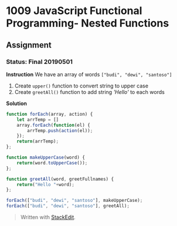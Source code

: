 # 1009 JavaScript Functional Programming- Nested Functions
## Assignment
### Status: Final 20190501

**Instruction**
We have an array of words
`["budi", "dewi", "santoso"]`

 1. Create `upper()` function to convert string to upper case
 2. Create `greetAll()` function to add string *'Hello'* to each words

**Solution**
```JavaScript
function forEach(array, action) {
	let arrTemp = []
	array.forEach(function(el) {
		arrTemp.push(action(el));
	});
	return(arrTemp);
};

function makeUpperCase(word) {
	return(word.toUpperCase());
};

function greetAll(word, greetFullnames) {
	return("Hello "+word);
};

forEach(["budi", "dewi", "santoso"], makeUpperCase);
forEach(["budi", "dewi", "santoso"], greetAll);
```

> Written with [StackEdit](https://stackedit.io/).